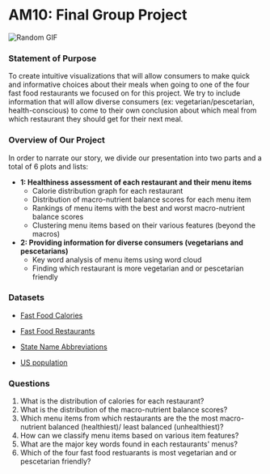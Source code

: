 # AM10: Final Group Project

![Random GIF](https://i.giphy.com/media/jVHc85A90eP5lXQ3q5/giphy.gif)

### Statement of Purpose
To create intuitive visualizations that will allow consumers to make quick and informative choices about their meals when going to one of the four fast food restaurants we focused on for this project. We try to include information that will allow diverse consumers (ex: vegetarian/pescetarian, health-conscious) to come to their own conclusion about which meal from which restaurant they should get for their next meal. 

### Overview of Our Project 
In order to narrate our story, we divide our presentation into two parts and a total of 6 plots and lists: 

- **1: Healthiness assessment of each restaurant and their menu items** 
  - Calorie distribution graph for each restaurant
  - Distribution of macro-nutrient balance scores for each menu item 
  - Rankings of menu items with the best and worst macro-nutrient balance scores
  - Clustering menu items based on their various features (beyond the macros)
- **2: Providing information for diverse consumers (vegetarians and pescetarians)**
  - Key word analysis of menu items using word cloud 
  - Finding which restaurant is more vegetarian and or pescetarian friendly

### Datasets

* [Fast Food Calories](https://github.com/rfordatascience/tidytuesday/blob/master/data/2018/2018-09-04/fastfood_calories.csv)

* [Fast Food Restaurants](https://www.kaggle.com/datafiniti/fast-food-restaurants?select=FastFoodRestaurants.csv)

* [State Name Abbreviations](https://github.com/jelic98/lbs_am10_group/blob/main/data/state-abbrevs.csv) 

* [US population](https://github.com/jelic98/lbs_am10_group/blob/main/data/us_pop.csv) 

### Questions

1.  What is the distribution of calories for each restaurant? 
2.  What is the distribution of the macro-nutrient balance scores? 
3.  Which menu items from which restaurants are the the most macro-nutrient balanced (healthiest)/ least balanced (unhealthiest)? 
4.  How can we classify menu items based on various item features? 
5.  What are the major key words found in each restaurants' menus? 
6.  Which of the four fast food restuarants is most vegetarian and or pescetarian friendly? 

